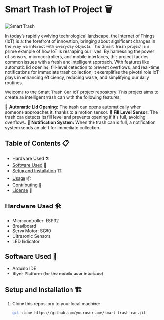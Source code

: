 # Smart Trash IoT Project 🗑️

![Smart Trash](https://github.com/chaimaebouyarmane/IOT_Intelligent_Trash/blob/main/Imag/smart_trash.PNG)

In today's rapidly evolving technological landscape, the Internet of Things (IoT) is at the forefront of innovation, bringing about significant changes in the way we interact with everyday objects. The Smart Trash project is a prime example of how IoT is reshaping our lives. By harnessing the power of sensors, microcontrollers, and mobile interfaces, this project tackles common issues with a fresh and intelligent approach. With features like automatic lid opening, fill-level detection to prevent overflows, and real-time notifications for immediate trash collection, it exemplifies the pivotal role IoT plays in enhancing efficiency, reducing waste, and simplifying our daily routines.


Welcome to the Smart Trash Can IoT project repository! This project aims to create an intelligent trash can with the following features:

🚀 **Automatic Lid Opening:** The trash can opens automatically when someone approaches it, thanks to a motion sensor.
📏 **Fill Level Sensor:** The trash can detects its fill level and prevents opening if it's full, avoiding overflows.
📢 **Notification System:** When the trash can is full, a notification system sends an alert for immediate collection.

## Table of Contents 📋

- [Hardware Used](#hardware-used) 🛠️
- [Software Used](#software-used) 📡
- [Setup and Installation](#setup-and-installation) 🏗️
- [Usage](#usage) 📦
- [Contributing](#contributing) 🤝
- [License](#license) 📄

## Hardware Used 🛠️

- Microcontroller: ESP32
- Breadboard
- Servo Motor: SG90
- Ultrasonic Sensors
- LED Indicator

## Software Used 📡

- Arduino IDE
- Blynk Platform (for the mobile user interface)

## Setup and Installation 🏗️

1. Clone this repository to your local machine:

   ```bash
   git clone https://github.com/yourusername/smart-trash-can.git
